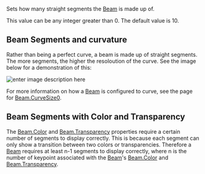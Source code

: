 Sets how many straight segments the [Beam](https://developer.roblox.com/en-us/api-reference/class/Beam) is made up of.

This value can be any integer greater than 0. The default value is 10.

Beam Segments and curvature
---------------------------

Rather than being a perfect curve, a beam is made up of straight segments. The more segments, the higher the resoloution of the curve. See the image below for a demonstration of this:

![enter image description here](https://developer.roblox.com/assets/bltef72a1d7a20e9601/Beam.Segments.jpg)

For more information on how a [Beam](https://developer.roblox.com/en-us/api-reference/class/Beam) is configured to curve, see the page for [Beam.CurveSize0](https://developer.roblox.com/en-us/api-reference/property/Beam/CurveSize0).

Beam Segments with Color and Transparency
-----------------------------------------

The [Beam.Color](https://developer.roblox.com/en-us/api-reference/property/Beam/Color) and [Beam.Transparency](https://developer.roblox.com/en-us/api-reference/property/Beam/Transparency) properties require a certain number of segments to display correctly. This is because each segment can only show a transition between two colors or transparencies. Therefore a [Beam](https://developer.roblox.com/en-us/api-reference/class/Beam) requires at least n-1 segments to display correctly, where n is the number of keypoint associated with the [Beam](https://developer.roblox.com/en-us/api-reference/class/Beam)'s [Beam.Color](https://developer.roblox.com/en-us/api-reference/property/Beam/Color) and [Beam.Transparency](https://developer.roblox.com/en-us/api-reference/property/Beam/Transparency).